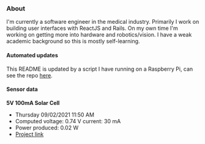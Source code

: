 ### About
I'm currently a software engineer in the medical industry. Primarily I work on building user interfaces with ReactJS and Rails. On my own time I'm working on getting more into hardware and robotics/vision. I have a weak academic background so this is mostly self-learning.

#### Automated updates
This README is updated by a script I have running on a Raspberry Pi, can see the repo [here](https://github.com/jdc-cunningham/raspi-git-repo-updater).

#### Sensor data
**5V 100mA Solar Cell**
- Thursday 09/02/2021 11:50 AM
- Computed voltage: 0.74 V current: 30 mA
- Power produced: 0.02 W
- [Project link](https://github.com/jdc-cunningham/raspisolarplotter)